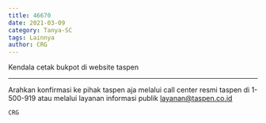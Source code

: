 ```yaml
---
title: 46670
date: 2021-03-09
category: Tanya-SC
tags: Lainnya
author: CRG
---
```


Kendala cetak bukpot di website taspen

---

Arahkan konfirmasi ke pihak taspen aja melalui call center resmi taspen di 1-500-919 atau melalui layanan informasi publik layanan@taspen.co.id

`CRG`
